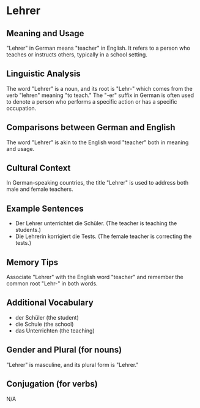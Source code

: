 # Lehrer
## Meaning and Usage
"Lehrer" in German means "teacher" in English. It refers to a person who teaches or instructs others, typically in a school setting.

## Linguistic Analysis
The word "Lehrer" is a noun, and its root is "Lehr-" which comes from the verb "lehren" meaning "to teach." The "-er" suffix in German is often used to denote a person who performs a specific action or has a specific occupation. 

## Comparisons between German and English
The word "Lehrer" is akin to the English word "teacher" both in meaning and usage.

## Cultural Context
In German-speaking countries, the title "Lehrer" is used to address both male and female teachers.

## Example Sentences
- Der Lehrer unterrichtet die Schüler. (The teacher is teaching the students.)
- Die Lehrerin korrigiert die Tests. (The female teacher is correcting the tests.)

## Memory Tips
Associate "Lehrer" with the English word "teacher" and remember the common root "Lehr-" in both words.

## Additional Vocabulary
- der Schüler (the student)
- die Schule (the school)
- das Unterrichten (the teaching)

## Gender and Plural (for nouns)
"Lehrer" is masculine, and its plural form is "Lehrer."

## Conjugation (for verbs)
N/A